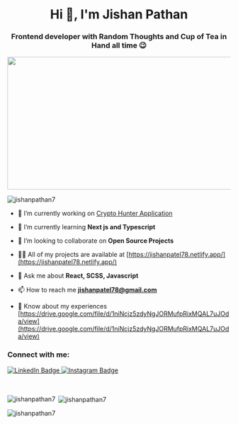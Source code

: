 <h1 align="center">Hi 👋, I'm Jishan Pathan</h1>
<h3 align="center">Frontend developer with Random Thoughts and Cup of Tea in Hand all time 😉</h3>
<div align="center">
  <img src="https://media.giphy.com/media/dWesBcTLavkZuG35MI/giphy.gif" width="600" height="300"/>
</div>
<p align="left"> <img src="https://komarev.com/ghpvc/?username=jishanpathan7&label=Profile%20views&color=0e75b6&style=flat" alt="jishanpathan7" /> </p>

- 🔭 I’m currently working on [Crypto Hunter Application](https://react-crypto-43832.web.app/)

- 🌱 I’m currently learning **Next js and Typescript**

- 👯 I’m looking to collaborate on **Open Source Projects**

- 👨‍💻 All of my projects are available at [https://jishanpatel78.netlify.app/](https://jishanpatel78.netlify.app/)

- 💬 Ask me about **React, SCSS, Javascript**

- 📫 How to reach me **jishanpatel78@gmail.com**

- 📄 Know about my experiences [https://drive.google.com/file/d/1niNcjz5zdyNgJORMufpRixMQAL7uJOda/view](https://drive.google.com/file/d/1niNcjz5zdyNgJORMufpRixMQAL7uJOda/view)

<h3 align="left">Connect with me:</h3>
<div id="badges">
  <a href="https://linkedin.com/in/https://www.linkedin.com/in/jishanpatel7/" target="blank">
    <img src="https://img.shields.io/badge/LinkedIn-blue?style=for-the-badge&logo=linkedin&logoColor=white" alt="LinkedIn Badge"/>
  </a>
  <a href="https://instagram.com/https://www.instagram.com/shaan4.real/" target="blank">
    <img src="https://img.shields.io/badge/Instagram-pink?style=for-the-badge&logo=instagram&logoColor=white" alt="Instagram Badge"/>
  </a>
</div>
</br>
</br>
<p><img align="left" src="https://github-readme-stats.vercel.app/api/top-langs?username=jishanpathan7&show_icons=true&locale=en&layout=compact" alt="jishanpathan7" /></p>

<p>&nbsp;<img align="center" src="https://github-readme-stats.vercel.app/api?username=jishanpathan7&show_icons=true&locale=en" alt="jishanpathan7" /></p>

<p><img align="center" src="https://github-readme-streak-stats.herokuapp.com/?user=jishanpathan7&" alt="jishanpathan7" /></p>
